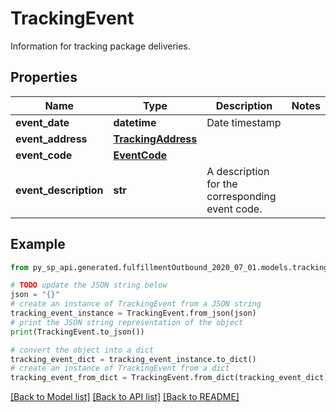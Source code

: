 # TrackingEvent

Information for tracking package deliveries.

## Properties

Name | Type | Description | Notes
------------ | ------------- | ------------- | -------------
**event_date** | **datetime** | Date timestamp | 
**event_address** | [**TrackingAddress**](TrackingAddress.md) |  | 
**event_code** | [**EventCode**](EventCode.md) |  | 
**event_description** | **str** | A description for the corresponding event code. | 

## Example

```python
from py_sp_api.generated.fulfillmentOutbound_2020_07_01.models.tracking_event import TrackingEvent

# TODO update the JSON string below
json = "{}"
# create an instance of TrackingEvent from a JSON string
tracking_event_instance = TrackingEvent.from_json(json)
# print the JSON string representation of the object
print(TrackingEvent.to_json())

# convert the object into a dict
tracking_event_dict = tracking_event_instance.to_dict()
# create an instance of TrackingEvent from a dict
tracking_event_from_dict = TrackingEvent.from_dict(tracking_event_dict)
```
[[Back to Model list]](../README.md#documentation-for-models) [[Back to API list]](../README.md#documentation-for-api-endpoints) [[Back to README]](../README.md)


